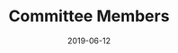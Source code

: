 ---
title: "Committee Members"
seo_title: "JakartaOne Live - September 10, 2019 | Jakarta EE Software | Cloud Native"
headline: "Committee Members | JakartaOne Live"
date: 2019-06-12
hide_page_title: false
hide_sidebar: true
hide_breadcrumb: false
---
